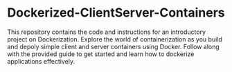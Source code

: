 # Dockerized-ClientServer-Containers
This repository contains the code and instructions for an introductory project on Dockerization. Explore the world of containerization as you build and depoly simple client and server containers using Docker. Follow along with the provided guide to get started and learn how to dockerize applications effectively.
